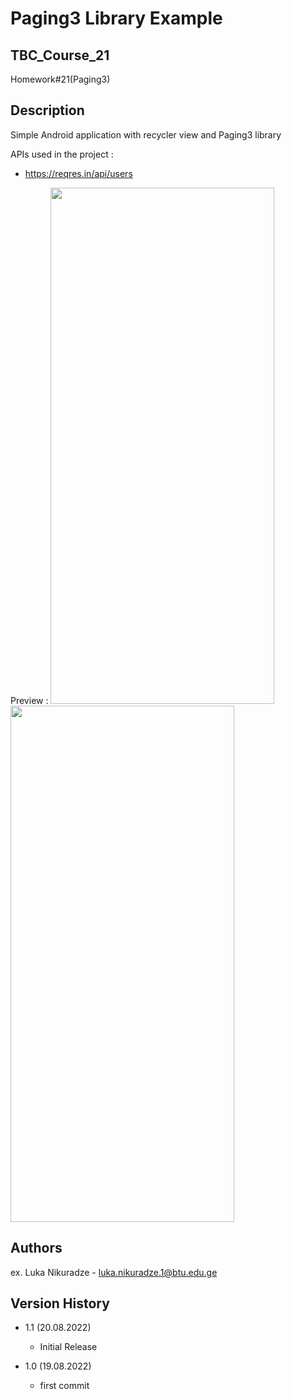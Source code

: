 
# Paging3 Library Example
## TBC_Course_21
Homework#21(Paging3)


## Description

Simple Android application with recycler view and Paging3 library



APIs used in the project :
  *  https://reqres.in/api/users


Preview :
<img src="https://user-images.githubusercontent.com/95241918/185743970-a1acd56b-f2b5-402e-8636-6d612bead4b6.png" width="358" height="826"/>
<img src="https://user-images.githubusercontent.com/95241918/185743972-c5e38829-21d2-4d86-b8d7-5f67325090e1.png" width="358" height="826"/>


## Authors

ex. Luka Nikuradze - luka.nikuradze.1@btu.edu.ge


## Version History
* 1.1 (20.08.2022)
    * Initial Release
    
* 1.0 (19.08.2022)
    * first commit


